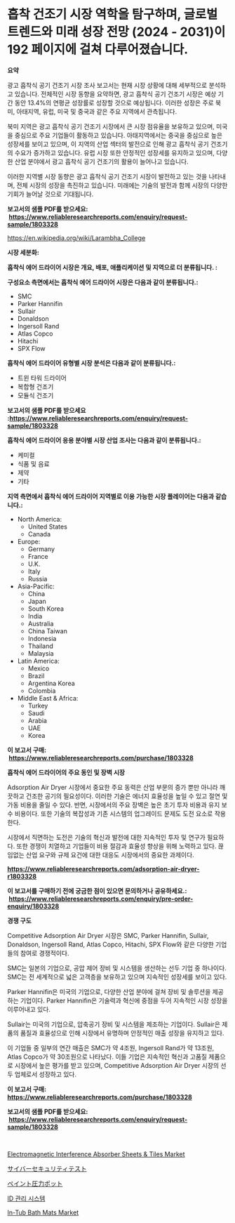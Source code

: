 <p><h1>흡착 건조기 시장 역학을 탐구하며, 글로벌 트렌드와 미래 성장 전망 (2024 - 2031)이 192 페이지에 걸쳐 다루어졌습니다.</h1></p><p><strong>요약</strong></p>
<p><p>광고 흡착식 공기 건조기 시장 조사 보고서는 현재 시장 상황에 대해 세부적으로 분석하고 있습니다. 전체적인 시장 동향을 요약하면, 광고 흡착식 공기 건조기 시장은 예상 기간 동안 13.4%의 연평균 성장률로 성장할 것으로 예상됩니다. 이러한 성장은 주로 북미, 아태지역, 유럽, 미국 및 중국과 같은 주요 지역에서 관측됩니다.</p><p>북미 지역은 광고 흡착식 공기 건조기 시장에서 큰 시장 점유율을 보유하고 있으며, 미국을 중심으로 주요 기업들이 활동하고 있습니다. 아태지역에서는 중국을 중심으로 높은 성장세를 보이고 있으며, 이 지역의 산업 섹터의 발전으로 인해 광고 흡착식 공기 건조기의 수요가 증가하고 있습니다. 유럽 시장 또한 안정적인 성장세를 유지하고 있으며, 다양한 산업 분야에서 광고 흡착식 공기 건조기의 활용이 늘어나고 있습니다.</p><p>이러한 지역별 시장 동향은 광고 흡착식 공기 건조기 시장이 발전하고 있는 것을 나타내며, 전체 시장의 성장을 촉진하고 있습니다. 미래에는 기술의 발전과 함께 시장의 다양한 기회가 늘어날 것으로 기대됩니다.</p></p>
<p><strong>보고서의 샘플 PDF를 받으세요: &nbsp;<a href="https://www.reliableresearchreports.com/enquiry/request-sample/1803328">https://www.reliableresearchreports.com/enquiry/request-sample/1803328</a></strong></p>
<p><a href="https://en.wikipedia.org/wiki/Larambha_College">https://en.wikipedia.org/wiki/Larambha_College</a></p>
<p><strong>시장 세분화:</strong></p>
<p><strong> 흡착식 에어 드라이어 시장은 개요, 배포, 애플리케이션 및 지역으로 더 분류됩니다. :</strong></p>
<p><strong>구성요소 측면에서는 흡착식 에어 드라이어 시장은 다음과 같이 분류됩니다.:</strong></p>
<p><ul><li>SMC</li><li>Parker Hannifin</li><li>Sullair</li><li>Donaldson</li><li>Ingersoll Rand</li><li>Atlas Copco</li><li>Hitachi</li><li>SPX Flow</li></ul></p>
<p><strong> 흡착식 에어 드라이어 유형별 시장 분석은 다음과 같이 분류됩니다.:</strong></p>
<p><ul><li>트윈 타워 드라이어</li><li>복합형 건조기</li><li>모듈식 건조기</li></ul></p>
<p><strong>보고서의 샘플 PDF를 받으세요 :<a href="https://www.reliableresearchreports.com/enquiry/request-sample/1803328">https://www.reliableresearchreports.com/enquiry/request-sample/1803328</a></strong></p>
<p><strong> 흡착식 에어 드라이어 응용 분야별 시장 산업 조사는 다음과 같이 분류됩니다.:</strong></p>
<p><ul><li>케미컬</li><li>식품 및 음료</li><li>제약</li><li>기타</li></ul></p>
<p><strong>지역 측면에서 흡착식 에어 드라이어 지역별로 이용 가능한 시장 플레이어는 다음과 같습니다.:</strong></p>
<p><ul>
    <li>
        North America:
        <ul>
            <li>United States</li>
            <li>Canada</li>
        </ul>
    </li>
    <li>
        Europe:
        <ul>
            <li>Germany</li>
            <li>France</li>
            <li>U.K.</li>
            <li>Italy</li>
            <li>Russia</li>
        </ul>
    </li>
    <li>
        Asia-Pacific:
        <ul>
            <li>China</li>
            <li>Japan</li>
            <li>South Korea</li>
            <li>India</li>
            <li>Australia</li>
            <li>China Taiwan</li>
            <li>Indonesia</li>
            <li>Thailand</li>
            <li>Malaysia</li>
        </ul>
    </li>
    <li>
        Latin America:
        <ul>
            <li>Mexico</li>
            <li>Brazil</li>
            <li>Argentina Korea</li>
            <li>Colombia</li>
        </ul>
    </li>
    <li>
        Middle East & Africa:
        <ul>
            <li>Turkey</li>
            <li>Saudi</li>
            <li>Arabia</li>
            <li>UAE</li>
            <li>Korea</li>
        </ul>
    </li>
    </ul></p>
<p><strong>이 보고서 구매: &nbsp;<a href="https://www.reliableresearchreports.com/purchase/1803328">https://www.reliableresearchreports.com/purchase/1803328</a></strong></p>
<p><strong>흡착식 에어 드라이어의 주요 동인 및 장벽 시장</strong></p>
<p><p>Adsorption Air Dryer 시장에서 중요한 주요 동력은 산업 부문의 증가 뿐만 아니라 깨끗하고 건조한 공기의 필요성이다. 이러한 기술은 에너지 효율성을 높일 수 있고 절연 및 가동 비용을 줄일 수 있다. 반면, 시장에서의 주요 장벽은 높은 초기 투자 비용과 유지 보수 비용이다. 또한 기술의 복잡성과 기존 시스템의 업그레이드 문제도 도전 요소로 작용한다.</p><p>시장에서 직면하는 도전은 기술의 혁신과 발전에 대한 지속적인 투자 및 연구가 필요하다. 또한 경쟁이 치열하고 기업들이 비용 절감과 효율성 향상을 위해 노력하고 있다. 끊임없는 산업 요구와 규제 요건에 대한 대응도 시장에서의 중요한 과제이다.</p></p>
<p><strong><a href="https://www.reliableresearchreports.com/adsorption-air-dryer-r1803328">https://www.reliableresearchreports.com/adsorption-air-dryer-r1803328</a></strong></p>
<p><strong>이 보고서를 구매하기 전에 궁금한 점이 있으면 문의하거나 공유하세요.: &nbsp;<a href="https://www.reliableresearchreports.com/enquiry/pre-order-enquiry/1803328">https://www.reliableresearchreports.com/enquiry/pre-order-enquiry/1803328</a></strong></p>
<p><strong>경쟁 구도</strong></p>
<p><p>Competitive Adsorption Air Dryer 시장은 SMC, Parker Hannifin, Sullair, Donaldson, Ingersoll Rand, Atlas Copco, Hitachi, SPX Flow와 같은 다양한 기업들의 참여로 경쟁적이다.</p><p>SMC는 일본의 기업으로, 공압 제어 장비 및 시스템을 생산하는 선두 기업 중 하나이다. SMC는 전 세계적으로 넓은 고객층을 보유하고 있으며 지속적인 성장세를 보이고 있다.</p><p>Parker Hannifin은 미국의 기업으로, 다양한 산업 분야에 걸쳐 장비 및 솔루션을 제공하는 기업이다. Parker Hannifin은 기술력과 혁신에 중점을 두어 지속적인 시장 성장을 이루어내고 있다.</p><p>Sullair는 미국의 기업으로, 압축공기 장비 및 시스템을 제조하는 기업이다. Sullair은 제품의 품질과 효율성으로 인해 시장에서 유명하며 안정적인 매출 성장을 유지하고 있다.</p><p>이 기업들 중 일부의 연간 매출은 SMC가 약 4조원, Ingersoll Rand가 약 13조원, Atlas Copco가 약 30조원으로 나타났다. 이들 기업은 지속적인 혁신과 고품질 제품으로 시장에서 높은 평가를 받고 있으며, Competitive Adsorption Air Dryer 시장의 선두 업체로서 성장하고 있다.</p></p>
<p><strong>이 보고서 구매: &nbsp; <a href="https://www.reliableresearchreports.com/purchase/1803328">https://www.reliableresearchreports.com/purchase/1803328</a></strong></p>
<p><strong>보고서의 샘플 PDF를 받으세요: &nbsp;<a href="https://www.reliableresearchreports.com/enquiry/request-sample/1803328">https://www.reliableresearchreports.com/enquiry/request-sample/1803328</a></strong><strong></strong></p>
<p>&nbsp;</p>
<p><p><a href="https://medium.com/@luke.wilson7856/electromagnetic-interference-absorber-sheets-tiles-market-investigation-industry-evolution-and-56a327fcd83e">Electromagnetic Interference Absorber Sheets & Tiles Market</a></p><p><a href="https://github.com/roulaayoub-saad/Market-Research-Report-List-2/blob/main/616750326180.md">サイバーセキュリティテスト</a></p><p><a href="https://github.com/zjkmgcs938405/Market-Research-Report-List-3/blob/main/808702926179.md">ペイント圧力ポット</a></p><p><a href="https://github.com/TrevorKruvalis5678/Market-Research-Report-List-3/blob/main/545604433349.md">ID 관리 시스템</a></p><p><a href="https://medium.com/@fosterfahey1016/evaluating-global-in-tub-bath-mats-market-trends-and-growth-opportunities-by-region-type-pvc-c319d2921a5c">In-Tub Bath Mats Market</a></p></p>